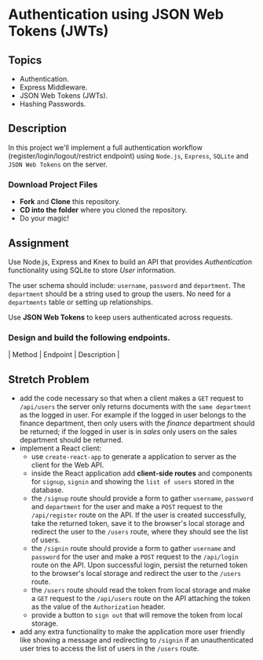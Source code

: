 # Authentication using JSON Web Tokens (JWTs)

## Topics

- Authentication.
- Express Middleware.
- JSON Web Tokens (JWTs).
- Hashing Passwords.

## Description

In this project we'll implement a full authentication workflow (register/login/logout/restrict endpoint) using `Node.js`, `Express`, `SQLite` and `JSON Web Tokens` on the server.

### Download Project Files

- **Fork** and **Clone** this repository.
- **CD into the folder** where you cloned the repository.
- Do your magic!

## Assignment

Use Node.js, Express and Knex to build an API that provides _Authentication_ functionality using SQLite to store _User_ information.

The user schema should include: `username`, `password` and `department`. The `department` should be a string used to group the users. No need for a `departments` table or setting up relationships.

Use **JSON Web Tokens** to keep users authenticated across requests.

### Design and build the following endpoints.

| Method | Endpoint      | Description                                                                                                                                                                                                                                                            |
<!-- | ------ | ------------- | ---------------------------------------------------------------------------------------------------------------------------------------------------------------------------------------------------------------------------------------------------------------------- |
| POST   | /api/register | Creates a `user` using the information sent inside the `body` of the request. **Hash the password** before saving the user to the database.                                                                                                                            |
| POST   | /api/login    | Use the credentials sent inside the `body` to authenticate the user. On successful login, create a new JWT with the user id as the subject and send it back to the client. If login fails, respond with the correct status code and the message: 'You shall not pass!' |
| GET    | /api/users    | If the user is logged in, respond with an array of all the users contained in the database. If the user is not logged in respond with the correct status code and the message: 'You shall not pass!'.                                                                  | -->

## Stretch Problem

- add the code necessary so that when a client makes a `GET` request to `/api/users` the server only returns documents with the `same department` as the logged in user. For example if the logged in user belongs to the finance department, then only users with the _finance_ department should be returned; if the logged in user is in _sales_ only users on the sales department should be returned.
- implement a React client:
  - use `create-react-app` to generate a application to server as the client for the Web API.
  - inside the React application add **client-side routes** and components for `signup`, `signin` and showing the `list of users` stored in the database.
  - the `/signup` route should provide a form to gather `username`, `password` and `department` for the user and make a `POST` request to the `/api/register` route on the API. If the user is created successfully, take the returned token, save it to the browser's local storage and redirect the user to the `/users` route, where they should see the list of users.
  - the `/signin` route should provide a form to gather `username` and `password` for the user and make a `POST` request to the `/api/login` route on the API. Upon successful login, persist the returned token to the browser's local storage and redirect the user to the `/users` route.
  - the `/users` route should read the token from local storage and make a `GET` request to the `/api/users` route on the API attaching the token as the value of the `Authorization` header.
  - provide a button to `sign out` that will remove the token from local storage.
- add any extra functionality to make the application more user friendly like showing a message and redirecting to `/signin` if an unauthenticated user tries to access the list of users in the `/users` route.
